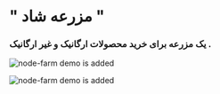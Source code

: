 # " مزرعه شاد "
### یک مزرعه برای خرید محصولات ارگانیک و غیر ارگانیک .
![node-farm demo is added](https://myoctocat.com/assets/node-farm-demo.jpg)

![node-farm demo is added](https://myoctocat.com/assets/node-farm-cards-demo.jpg)

